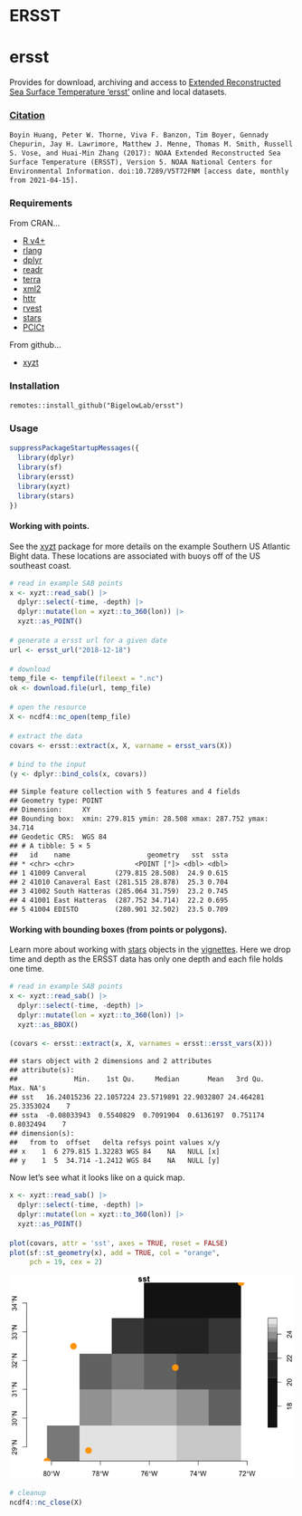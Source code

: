 ERSST
================

# ersst

Provides for download, archiving and access to [Extended Reconstructed
Sea Surface Temperature
‘ersst’](https://www.ncdc.noaa.gov/data-access/marineocean-data/extended-reconstructed-sea-surface-temperature-ersst-v5)
online and local datasets.

### [Citation](https://www.ncei.noaa.gov/access/metadata/landing-page/bin/iso?id=gov.noaa.ncdc:C00927)

    Boyin Huang, Peter W. Thorne, Viva F. Banzon, Tim Boyer, Gennady Chepurin, Jay H. Lawrimore, Matthew J. Menne, Thomas M. Smith, Russell S. Vose, and Huai-Min Zhang (2017): NOAA Extended Reconstructed Sea Surface Temperature (ERSST), Version 5. NOAA National Centers for Environmental Information. doi:10.7289/V5T72FNM [access date, monthly from 2021-04-15].

### Requirements

From CRAN…

-   [R v4+](https://www.r-project.org/)
-   [rlang](https://CRAN.R-project.org/package=rlang)
-   [dplyr](https://CRAN.R-project.org/package=dplyr)
-   [readr](https://CRAN.R-project.org/package=readr)
-   [terra](https://CRAN.R-project.org/package=terra)
-   [xml2](https://CRAN.R-project.org/package=xml2)
-   [httr](https://CRAN.R-project.org/package=httr)
-   [rvest](https://CRAN.R-project.org/package=rvest)
-   [stars](https://CRAN.R-project.org/package=stars)
-   [PCICt](https://CRAN.R-project.org/package=PCICt)

From github…

-   [xyzt](https://CRAN.R-project.org/package=)

### Installation

    remotes::install_github("BigelowLab/ersst")

### Usage

``` r
suppressPackageStartupMessages({
  library(dplyr)
  library(sf)
  library(ersst)
  library(xyzt)
  library(stars)
})
```

#### Working with points.

See the [xyzt](https://github.com/BigelowLab/xyzt) package for more
details on the example Southern US Atlantic Bight data. These locations
are associated with buoys off of the US southeast coast.

``` r
# read in example SAB points
x <- xyzt::read_sab() |>
  dplyr::select(-time, -depth) |>
  dplyr::mutate(lon = xyzt::to_360(lon)) |>
  xyzt::as_POINT()

# generate a ersst url for a given date
url <- ersst_url("2018-12-18")

# download
temp_file <- tempfile(fileext = ".nc")
ok <- download.file(url, temp_file)

# open the resource
X <- ncdf4::nc_open(temp_file)

# extract the data 
covars <- ersst::extract(x, X, varname = ersst_vars(X))

# bind to the input
(y <- dplyr::bind_cols(x, covars))
```

    ## Simple feature collection with 5 features and 4 fields
    ## Geometry type: POINT
    ## Dimension:     XY
    ## Bounding box:  xmin: 279.815 ymin: 28.508 xmax: 287.752 ymax: 34.714
    ## Geodetic CRS:  WGS 84
    ## # A tibble: 5 × 5
    ##   id    name                   geometry   sst  ssta
    ## * <chr> <chr>               <POINT [°]> <dbl> <dbl>
    ## 1 41009 Canveral       (279.815 28.508)  24.9 0.615
    ## 2 41010 Canaveral East (281.515 28.878)  25.3 0.704
    ## 3 41002 South Hatteras (285.064 31.759)  23.2 0.745
    ## 4 41001 East Hatteras  (287.752 34.714)  22.2 0.695
    ## 5 41004 EDISTO         (280.901 32.502)  23.5 0.709

#### Working with bounding boxes (from points or polygons).

Learn more about working with
[stars](https://CRAN.R-project.org/package=stars) objects in the
[vignettes](https://r-spatial.github.io/stars/). Here we drop time and
depth as the ERSST data has only one depth and each file holds one time.

``` r
# read in example SAB points
x <- xyzt::read_sab() |>
  dplyr::select(-time, -depth) |>
  dplyr::mutate(lon = xyzt::to_360(lon)) |>
  xyzt::as_BBOX()

(covars <- ersst::extract(x, X, varnames = ersst::ersst_vars(X)))
```

    ## stars object with 2 dimensions and 2 attributes
    ## attribute(s):
    ##              Min.    1st Qu.     Median       Mean   3rd Qu.       Max. NA's
    ## sst   16.24015236 22.1057224 23.5719891 22.9032807 24.464281 25.3353024    7
    ## ssta  -0.08033943  0.5540829  0.7091904  0.6136197  0.751174  0.8032494    7
    ## dimension(s):
    ##   from to  offset   delta refsys point values x/y
    ## x    1  6 279.815 1.32283 WGS 84    NA   NULL [x]
    ## y    1  5  34.714 -1.2412 WGS 84    NA   NULL [y]

Now let’s see what it looks like on a quick map.

``` r
x <- xyzt::read_sab() |>
  dplyr::select(-time, -depth) |>
  dplyr::mutate(lon = xyzt::to_360(lon)) |>
  xyzt::as_POINT()

plot(covars, attr = 'sst', axes = TRUE, reset = FALSE)
plot(sf::st_geometry(x), add = TRUE, col = "orange", 
     pch = 19, cex = 2)
```

![](README_files/figure-gfm/unnamed-chunk-4-1.png)<!-- -->

``` r
# cleanup
ncdf4::nc_close(X)
```
